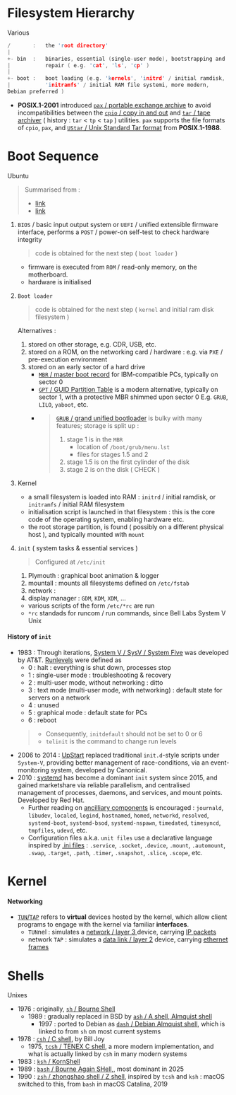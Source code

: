 # Filesystem Hierarchy

Various

```c
/       :   the 'root directory'
|
+- bin  :   binaries, essential (single-user mode), bootstrapping and
|           repair ( e.g. 'cat', 'ls', 'cp' )
|
+- boot :   boot loading (e.g. 'kernels', 'initrd' / initial ramdisk,
|           'initramfs' / initial RAM file systemi, more modern,
Debian preferred )
```

- **POSIX.1-2001** introduced [`pax` / portable exchange
  archive](https://en.wikipedia.org/wiki/Pax_(command)) to avoid
  incompatibilities between the [`cpio` / copy in and
  out](https://en.wikipedia.org/wiki/Cpio) and [`tar` / tape
  archiver](https://en.wikipedia.org/wiki/Tar_(computing)) ( history :
  `tar` < `tp` < `tap` ) utilities. `pax` supports the file formats of
  `cpio`, `pax`, and  [`UStar` / Unix Standard Tar
  format](https://en.wikipedia.org/wiki/Tar_(computing)#UStar_format)
  from **POSIX.1-1988**.

# Boot Sequence

Ubuntu

>   Summarised from :
>   - [link](https://wiki.ubuntu.com/Booting)
>   - [link](https://medium.com/@fouadpro2002/system-v-upstart-and-systemd-689574a94e73)

1.  `BIOS` / basic input output system or `UEFI` / unified extensible
    firmware interface, performs a `POST` / power-on self-test to check
    hardware integrity
    >   code is obtained for the next step ( `boot loader` )
    -   firmware is executed from `ROM` / read-only memory, on the
        motherboard.
    -   hardware is initialised

2.  `Boot loader`
    >   code is obtained for the next step ( `kernel` and initial ram
        disk filesystem )
    
    Alternatives :
    1.  stored on other storage, e.g. CDR, USB, etc.
    2.  stored on a ROM, on the networking card / hardware : e.g. via
        `PXE` / pre-execution environment
    3.  stored on an early sector of a hard drive
        -   [`MBR` / master boot
            record](https://en.wikipedia.org/wiki/Master_boot_record)
            for IBM-compatible PCs, typically on sector 0
        -   [`GPT` / GUID Partition
            Table](https://en.wikipedia.org/wiki/GUID_Partition_Table)
            is a modern alternative, typically on sector 1, with a
            protective MBR shimmed upon sector 0 E.g. `GRUB`, `LILO`,
            `yaboot`, etc.
        -   >   [`GRUB` / grand unified
            >   bootloader](https://en.wikipedia.org/wiki/GNU_GRUB) is bulky
            >   with many
            >   features; storage is split up :
            >   1.  stage 1 is in the `MBR`
            >       -   location of `/boot/grub/menu.lst`
            >       -   files for stages 1.5 and 2
            >   2.  stage 1.5 is on the first cylinder of the disk
            >   3.  stage 2 is on the disk ( CHECK )

4.  Kernel
    -   a small filesystem is loaded into RAM : `initrd` / initial
        ramdisk, or `initramfs` / initial RAM filesystem
    -   initialisation script is launched in that filesystem : this is
        the core code of the operating system, enabling hardware
        etc.
    -   the root storage partition, is found ( possibly on a different
        physical host ), and typically mounted with `mount`

5.  `init` ( system tasks & essential services ) 
    >   Configured at `/etc/init`
    1.  Plymouth : graphical boot animation & logger
    2.  mountall : mounts all filesystems defined on `/etc/fstab`
    3.  network : 
    4.  display manager : `GDM`, `KDM`, `XDM`, ...
    -   various scripts of the form `/etc/*rc` are run
    -   `*rc` standads for runcom / run commands, since Bell Labs
            System V Unix

#### History of `init`

-   1983 : Through iterations, [System V / SysV / System
    Five](https://en.wikipedia.org/wiki/Init#SYSV) was
    developed by AT&T.
    [Runlevels](https://en.wikipedia.org/wiki/Runlevel) were defined
    as 
    -   0 : halt : everything is shut down, processes stop
    -   1 : single-user mode : troubleshooting & recovery
    -   2 : multi-user mode, without networking : ditto
    -   3 : text mode (multi-user mode, with networking) : default state
        for servers on a network
    -   4 : unused
    -   5 : graphical mode : default state for PCs
    -   6 : reboot
    >   -   Consequently, `initdefault` should not be set to 0 or 6
    >   -   `telinit` is the command to change run levels
-   2006 to 2014 : [UpStart](https://en.wikipedia.org/wiki/Upstart_(software))
    replaced traditional `init.d`-style scripts under `System-V`,
    providing better management of race-conditions, via an
    event-monitoring system, developed by Canonical.
-   2010 : [systemd](https://en.wikipedia.org/wiki/Systemd) has become a
    dominant `init` system since 2015, and gained marketshare via
    reliable parallelism, and centralised management of processes,
    daemons, and services, and mount points. Developed by Red Hat.
    -   Further reading on [ancilliary
        components](https://en.wikipedia.org/wiki/Systemd#Ancillary_components)
        is encouraged : `journald`, `libudev`, `localed`, `logind`,
        `hostnamed`, `homed`, `networkd`, `resolved`,
        `systemd-boot`, `systemd-bsod`, `systemd-nspawn`,
        `timedated`, `timesyncd`, `tmpfiles`, `udevd`, etc.
    -   Configuration files a.k.a. `unit files` use a declarative
        language inspired by [.ini
        files](https://en.wikipedia.org/wiki/INI_file) : `.service`,
        `.socket`, `.device`, `.mount`, `.automount`, `.swap`,
        `.target`, `.path`, `.timer`, `.snapshot`, `.slice`,
        `.scope`, etc.

# Kernel

#### Networking

-   [`TUN`/`TAP`](https://en.wikipedia.org/wiki/TUN/TAP) refers to
    **virtual** devices hosted by the kernel, which allow client
    programs to engage with the kernel via familiar **interfaces**.
    -   `TUN`nel : simulates a [ network / layer 3
        ](https://en.wikipedia.org/wiki/OSI_model#Layer_3:_Network_layer)
        device, carrying [IP packets](https://en.wikipedia.org/wiki/Internet_Protocol)
    -   network `TAP` : simulates a [ data link / layer
        2](https://en.wikipedia.org/wiki/OSI_model#Layer_2:_Data_link_layer)
        device, carrying [ethernet
        frames](https://en.wikipedia.org/wiki/Ethernet)


# Shells

Unixes

-   1976 : originally, [`sh` / Bourne
    Shell](https://en.wikipedia.org/wiki/Bourne_shell)
    -   1989 : gradually replaced in BSD by [`ash` / A shell, Almquist
        shell](https://en.wikipedia.org/wiki/Almquist_shell)
        -   1997 : ported to Debian as [`dash` / Debian Almquist
            shell](https://en.wikipedia.org/wiki/Almquist_shell#Dash),
            which is linked to from `sh` on most current systems
-   1978 : [`csh` / C shell](https://en.wikipedia.org/wiki/C_shell), by Bill
    Joy
    -   1975, [ `tcsh` / TENEX C shell](https://en.wikipedia.org/wiki/Tcsh),
        a more modern implementation, and what is actually linked
        by `csh` in many modern systems
-   1983 : [`ksh` / KornShell](https://en.wikipedia.org/wiki/KornShell)
-   1989 : [`bash` / Bourne Again
    SHell](https://en.wikipedia.org/wiki/Bash_(Unix_shell)),, most
    dominant in 2025
-   1990 : [`zsh` / zhongshao shell / Z
    shell](https://en.wikipedia.org/wiki/Z_shell), inspired by
    `tcsh` and `ksh` : macOS switched to this, from `bash` in macOS
    Catalina, 2019
